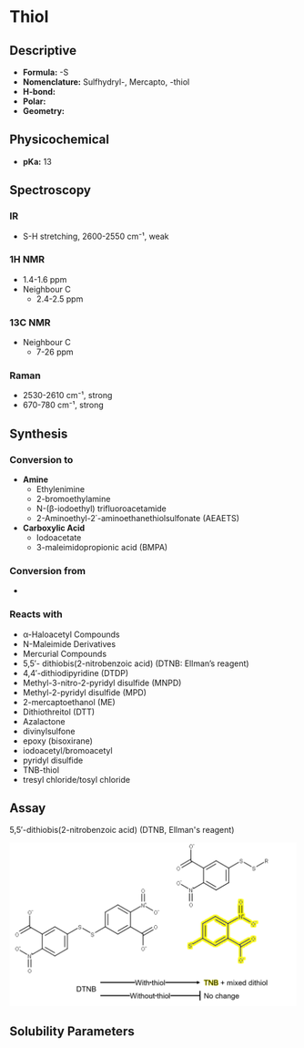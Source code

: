# Thiol

## Descriptive

* **Formula:** -S
* **Nomenclature:** Sulfhydryl-, Mercapto, -thiol
* **H-bond:**&#x20;
* **Polar:**&#x20;
* **Geometry:**&#x20;

## Physicochemical

* **pKa:** 13

## Spectroscopy

### IR

* S-H stretching, 2600-2550 cm⁻¹, weak

### 1H NMR

* 1.4-1.6 ppm
* Neighbour C
  * 2.4-2.5 ppm

### 13C NMR

* Neighbour C
  * 7-26 ppm

### Raman

* 2530-2610 cm⁻¹, strong
* 670-780 cm⁻¹, strong

## Synthesis

### Conversion to

* **Amine**
  * Ethylenimine
  * 2-bromoethylamine
  * N-(β-iodoethyl) trifluoroacetamide
  * 2-Aminoethyl-2΄-aminoethanethiolsulfonate (AEAETS)
* **Carboxylic Acid**
  * Iodoacetate
  * 3-maleimidopropionic acid (BMPA)

### Conversion from

*

### Reacts with

* α-Haloacetyl Compounds
* N-Maleimide Derivatives
* Mercurial Compounds
* 5,5′- dithiobis(2-nitrobenzoic acid) (DTNB: Ellman’s reagent)
* 4,4′-dithiodipyridine (DTDP)
* Methyl-3-nitro-2-pyridyl disulfide (MNPD)
* Methyl-2-pyridyl disulfide (MPD)
* 2-mercaptoethanol (ME)
* Dithiothreitol (DTT)
* Azalactone
* divinylsulfone
* epoxy (bisoxirane)
* iodoacetyl/bromoacetyl
* pyridyl disulfide
* TNB-thiol
* tresyl chloride/tosyl chloride

## Assay

5,5′-dithiobis(2-nitrobenzoic acid) (DTNB, Ellman's reagent)

![](<../../../.gitbook/assets/assay - EllmansTheory.png>)

## Solubility Parameters




